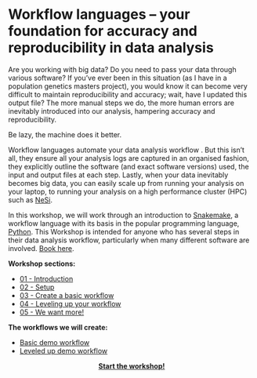 # Workflow languages – your foundation for accuracy and reproducibility in data analysis

Are you working with big data? Do you need to pass your data through various software? If you’ve ever been in this situation (as I have in a population genetics masters project), you would know it can become very difficult to maintain reproducibility and accuracy; wait, have I updated this output file? The more manual steps we do, the more human errors are inevitably introduced into our analysis, hampering accuracy and reproducibility.

Be lazy, the machine does it better.

Workflow languages automate your data analysis workflow . But this isn’t all, they ensure all your analysis logs are captured in an organised fashion, they explicitly outline the software (and exact software versions) used, the input and output files at each step. Lastly, when your data inevitably becomes big data, you can easily scale up from running your analysis on your laptop, to running your analysis on a high performance cluster (HPC) such as [NeSi](https://www.nesi.org.nz/).

In this workshop, we will work through an introduction to [Snakemake](https://snakemake.readthedocs.io/en/stable/), a workflow language with its basis in the popular programming language, [Python](https://www.python.org/). This Workshop is intended for anyone who has several steps in their data analysis workflow, particularly when many different software are involved. [Book here](https://vuw.libcal.com/event/5293465/).

**Workshop sections:**

- [01 - Introduction](./workshop_material/01_introduction.md)
- [02 - Setup](./workshop_material/02_setup.md)
- [03 - Create a basic workflow](./workshop_material/03_create_a_basic_workflow.md)
- [04 - Leveling up your workflow](./workshop_material/04_leveling_up_your_workflow.md)
- [05 - We want more!](./workshop_material/05_we_want_more.md)

**The workflows we will create:**

- [Basic demo workflow](https://github.com/leahkemp/RezBaz2020_snakemake_workshop/tree/main/basic_demo_workflow)
- [Leveled up demo workflow](https://github.com/leahkemp/RezBaz2020_snakemake_workshop/tree/main/leveled_up_demo_workflow)

<p align="center"><b><a href="https://leahkemp.github.io/RezBaz2020_snakemake_workshop/workshop_material/01_introduction.html">Start the workshop!</a>
